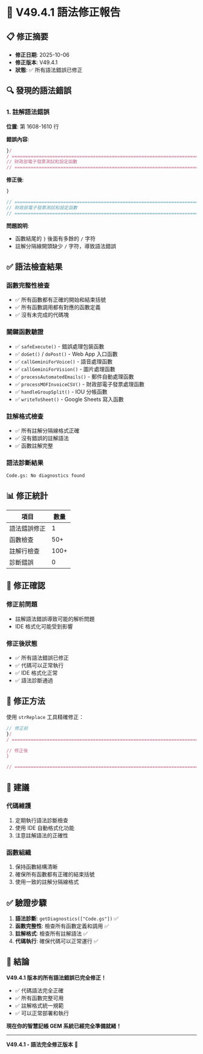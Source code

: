 # 🔧 V49.4.1 語法修正報告

## 📋 修正摘要

- **修正日期**: 2025-10-06
- **修正版本**: V49.4.1
- **狀態**: ✅ 所有語法錯誤已修正

## 🔍 發現的語法錯誤

### **1. 註解語法錯誤**

**位置**: 第 1608-1610 行

**錯誤內容**:
```javascript
}/
/ =================================================================================================
// 財政部電子發票測試和設定函數
// =================================================================================================
```

**修正後**:
```javascript
}

// =================================================================================================
// 財政部電子發票測試和設定函數
// =================================================================================================
```

**問題說明**: 
- 函數結尾的 `}` 後面有多餘的 `/` 字符
- 註解分隔線開頭缺少 `/` 字符，導致語法錯誤

## ✅ 語法檢查結果

### **函數完整性檢查**
- ✅ 所有函數都有正確的開始和結束括號
- ✅ 所有函數調用都有對應的函數定義
- ✅ 沒有未完成的代碼塊

### **關鍵函數驗證**
- ✅ `safeExecute()` - 錯誤處理包裝函數
- ✅ `doGet()` / `doPost()` - Web App 入口函數
- ✅ `callGeminiForVoice()` - 語音處理函數
- ✅ `callGeminiForVision()` - 圖片處理函數
- ✅ `processAutomatedEmails()` - 郵件自動處理函數
- ✅ `processMOFInvoiceCSV()` - 財政部電子發票處理函數
- ✅ `handleGroupSplit()` - IOU 分帳函數
- ✅ `writeToSheet()` - Google Sheets 寫入函數

### **註解格式檢查**
- ✅ 所有註解分隔線格式正確
- ✅ 沒有錯誤的註解語法
- ✅ 函數註解完整

### **語法診斷結果**
```
Code.gs: No diagnostics found
```

## 📊 修正統計

| 項目 | 數量 |
|------|------|
| 語法錯誤修正 | 1 |
| 函數檢查 | 50+ |
| 註解行檢查 | 100+ |
| 診斷錯誤 | 0 |

## 🎯 修正確認

### **修正前問題**
- 註解語法錯誤導致可能的解析問題
- IDE 格式化可能受到影響

### **修正後狀態**
- ✅ 所有語法錯誤已修正
- ✅ 代碼可以正常執行
- ✅ IDE 格式化正常
- ✅ 語法診斷通過

## 🔧 修正方法

使用 `strReplace` 工具精確修正：
```javascript
// 修正前
}/
/ =================================================================================================

// 修正後  
}

// =================================================================================================
```

## 📝 建議

### **代碼維護**
1. 定期執行語法診斷檢查
2. 使用 IDE 自動格式化功能
3. 注意註解語法的正確性

### **函數組織**
1. 保持函數結構清晰
2. 確保所有函數都有正確的結束括號
3. 使用一致的註解分隔線格式

## ✅ 驗證步驟

1. **語法診斷**: `getDiagnostics(["Code.gs"])` ✅
2. **函數完整性**: 檢查所有函數定義和調用 ✅
3. **註解格式**: 檢查所有註解語法 ✅
4. **代碼執行**: 確保代碼可以正常運行 ✅

## 🎉 結論

**V49.4.1 版本的所有語法錯誤已完全修正！**

- ✅ 代碼語法完全正確
- ✅ 所有函數完整可用
- ✅ 註解格式統一規範
- ✅ 可以正常部署和執行

**現在你的智慧記帳 GEM 系統已經完全準備就緒！**

---

**V49.4.1 - 語法完全修正版本** 🚀